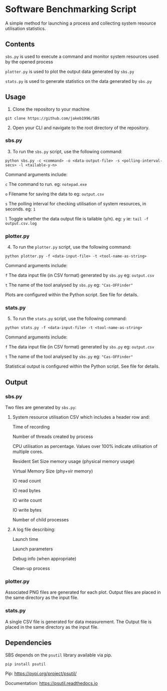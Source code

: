 # Software Benchmarking Script
A simple method for launching a process and collecting system resource utilisation statistics.

## Contents
`sbs.py` is used to execute a command and monitor system resources used by the opened process

`plotter.py` is used to plot the output data generated by `sbs.py`

`stats.py` is used to generate statistics on the data generated by `sbs.py`

## Usage
1. Clone the repository to your machine

```git clone https://github.com/jakeb1996/SBS```

2. Open your CLI and navigate to the root directory of the repository.

### sbs.py
3. To run the `sbs.py` script, use the following command:

```python sbs.py -c <command> -o <data-output-file> -s <polling-interval-secs> -l <tailable-y-n>```

Command arguments include:

`c` The command to run. eg: `notepad.exe`

`o` Filename for saving the data to eg: `output.csv`

`s` The polling interval for checking utilisation of system resources, in seconds. eg: `1`

`l` Toggle whether the data output file is tailable (y/n). eg: `y` ie: `tail -f output.csv.log`

### plotter.py
4. To run the `plotter.py` script, use the following command:

```python plotter.py -f <data-input-file> -t <tool-name-as-string>```

Command arguments include:

`f` The data input file (in CSV format) generated by `sbs.py` eg: `output.csv`

`t` The name of the tool analysed by `sbs.py` eg: `"Cas-OFFinder"`

Plots are configured within the Python script. See file for details.


### stats.py
5. To run the `stats.py` script, use the following command:

```python stats.py -f <data-input-file> -t <tool-name-as-string>```

Command arguments include:

`f` The data input file (in CSV format) generated by `sbs.py` eg: `output.csv`

`t` The name of the tool analysed by `sbs.py` eg: `"Cas-OFFinder"`

Statistical output is configured within the Python script. See file for details.


## Output
### sbs.py
Two files are generated by `sbs.py`:
1. System resource utilisation CSV which includes a header row and:

	Time of recording

	Number of threads created by process

	CPU utilisation as percentage. Values over 100% indicate utilisation of multiple cores.

	Resident Set Size memory usage (physical memory usage)

	Virtual Memory Size (phy+vir memory)

	IO read count

	IO read bytes

	IO write count

	IO write bytes

	Number of child processes

2. A log file describing:

	Launch time

	Launch parameters

	Debug info (when appropriate)

	Clean-up process

### plotter.py
Associated PNG files are generated for each plot. Output files are placed in the same directory as the input file.

### stats.py
A single CSV file is generated for data measurement. The Output file is placed in the same directory as the input file.


## Dependencies
SBS depends on the `psutil` library available via pip. 

`pip install psutil`

Pip: <https://pypi.org/project/psutil/>

Documentation: <https://psutil.readthedocs.io>